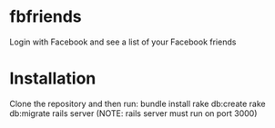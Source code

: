 fbfriends
=========

Login with Facebook and see a list of your Facebook friends


Installation
============

Clone the repository and then run:
bundle install
rake db:create
rake db:migrate
rails server (NOTE: rails server must run on port 3000)

